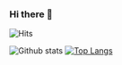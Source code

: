 ### Hi there 👋

![Hits](https://hits.seeyoufarm.com/api/count/incr/badge.svg?url=https://github.com/sokil)

![Github stats](https://github-readme-stats.vercel.app/api?username=sokil&show_icons=true)
[![Top Langs](https://github-readme-stats.vercel.app/api/top-langs/?username=sokil&layout=compact)](https://github.com/anuraghazra/github-readme-stats)
